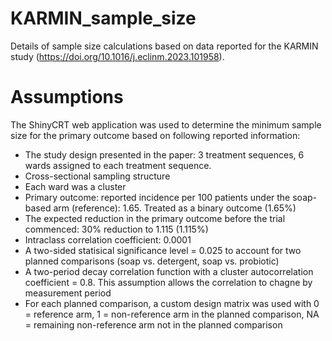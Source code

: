 # KARMIN_sample_size
Details of sample size calculations based on data reported for the KARMIN study (https://doi.org/10.1016/j.eclinm.2023.101958).

# Assumptions

The ShinyCRT web application was used to determine the minimum sample size for the primary outcome based on following reported information:

* The study design presented in the paper: 3 treatment sequences, 6 wards assigned to each treatment sequence.
* Cross-sectional sampling structure
* Each ward was a cluster
* Primary outcome: reported incidence per 100 patients under the soap-based arm (reference): 1.65. Treated as a binary outcome (1.65%)
* The expected reduction in the primary outcome before the trial commenced: 30% reduction to 1.115 (1.115%)
* Intraclass correlation coefficient: 0.0001
* A two-sided statisical significance level = 0.025 to account for two planned comparisons (soap vs. detergent, soap vs. probiotic)
* A two-period decay correlation function with a cluster autocorrelation coefficient = 0.8. This assumption allows the correlation to chagne by measurement period
* For each planned comparison, a custom design matrix was used with 0 = reference arm, 1 = non-reference arm in the planned comparison, NA =  remaining non-reference arm not in the planned comparison
